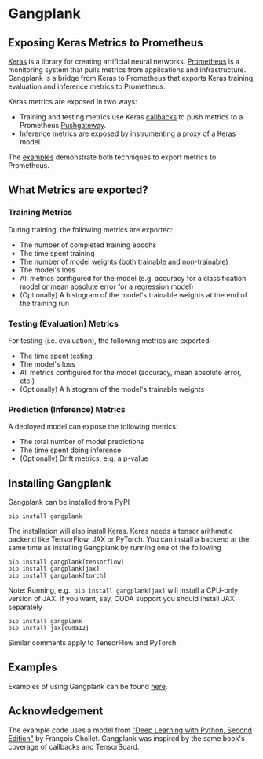 # Gangplank
## Exposing Keras Metrics to Prometheus
[Keras](https://keras.io/) is a library for creating artificial neural networks. [Prometheus](https://prometheus.io/) is a monitoring system that pulls metrics from applications and infrastructure.
Gangplank is a bridge from Keras to Prometheus that exports Keras training, evaluation and inference metrics to Prometheus.

Keras metrics are exposed in two ways:
 * Training and testing metrics use Keras [callbacks](https://keras.io/api/callbacks/) to push metrics to a Prometheus [Pushgateway](https://prometheus.io/docs/instrumenting/pushing/).
 * Inference metrics are exposed by instrumenting a proxy of a Keras model.

The [examples](https://github.com/hammingweight/gangplank/tree/main/examples) demonstrate both techniques to export metrics to Prometheus.

## What Metrics are exported?
### Training Metrics
During training, the following metrics are exported:
 * The number of completed training epochs
 * The time spent training
 * The number of model weights (both trainable and non-trainable)
 * The model's loss
 * All metrics configured for the model (e.g. accuracy for a classification model or mean absolute error for a regression model)
 * (Optionally) A histogram of the model's trainable weights at the end of the training run

### Testing (Evaluation) Metrics
For testing (i.e. evaluation), the following metrics are exported:
 * The time spent testing
 * The model's loss
 * All metrics configured for the model (accuracy, mean absolute error, etc.)
 * (Optionally) A histogram of the model's trainable weights

### Prediction (Inference) Metrics
A deployed model can expose the following metrics:
 * The total number of model predictions
 * The time spent doing inference
 * (Optionally) Drift metrics; e.g. a p-value

## Installing Gangplank
Gangplank can be installed from PyPI

```
pip install gangplank
```

The installation will also install Keras. Keras needs a tensor arithmetic backend like TensorFlow, JAX or PyTorch. You can install a
backend at the same time as installing Gangplank by running one of the following

```
pip install gangplank[tensorflow]
pip install gangplank[jax]
pip install gangplank[torch]
```

Note: Running, e.g., `pip install gangplank[jax]` will install a CPU-only version of JAX. If you want, say, CUDA support you should install JAX separately

```
pip install gangplank
pip install jax[cuda12]
```

Similar comments apply to TensorFlow and PyTorch.

## Examples
Examples of using Gangplank can be found [here](https://github.com/hammingweight/gangplank/tree/main/examples).

## Acknowledgement
The example code uses a model from ["Deep Learning with Python, Second Edition"](https://www.manning.com/books/deep-learning-with-python-second-edition) by François Chollet.
Gangplank was inspired by the same book's coverage of callbacks and TensorBoard.
